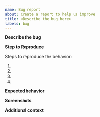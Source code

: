 ```yaml
---
name: Bug report
about: Create a report to help us improve
title: <Describe the bug here>
labels: bug
---
```


**Describe the bug**

<!--A clear and concise description of what the bug is.-->

**Step to Reproduce**

Steps to reproduce the behavior:

1. <!--Go to '...'-->
2. <!--Click on '....'-->
3. <!--Scroll down to '....'-->
4. <!--See error-->

**Expected behavior**

<!--A clear and concise description of what you expected to happen.-->

**Screenshots**

<!--If applicable, add screenshots to help explain your problem.-->

**Additional context**

<!--Add any other context about the problem here.-->
